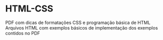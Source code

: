 # HTML-CSS

PDF com dicas de formatações CSS e programação básica de HTML
Arquivos HTML com exemplos básicos de implementação dos exemplos contidos no PDF

